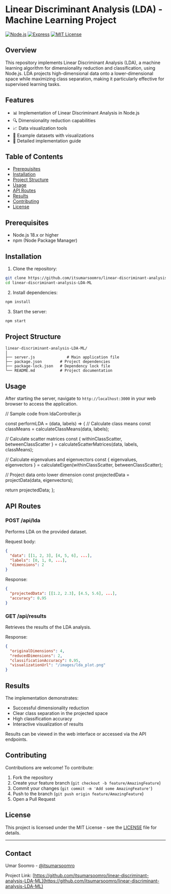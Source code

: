 # Linear Discriminant Analysis (LDA) - Machine Learning Project

[![Node.js](https://img.shields.io/badge/Node.js-18.x-green.svg)](https://nodejs.org/)
[![Express](https://img.shields.io/badge/Express-4.x-blue.svg)](https://expressjs.com/)
[![MIT License](https://img.shields.io/badge/License-MIT-green.svg)](https://choosealicense.com/licenses/mit/)

## Overview

This repository implements Linear Discriminant Analysis (LDA), a machine learning algorithm for dimensionality reduction and classification, using Node.js. LDA projects high-dimensional data onto a lower-dimensional space while maximizing class separation, making it particularly effective for supervised learning tasks.

## Features

- 📊 Implementation of Linear Discriminant Analysis in Node.js
- 🔍 Dimensionality reduction capabilities
- 📈 Data visualization tools
- 🧪 Example datasets with visualizations
- 📝 Detailed implementation guide

## Table of Contents

- [Prerequisites](#prerequisites)
- [Installation](#installation)
- [Project Structure](#project-structure)
- [Usage](#usage)
- [API Routes](#api-routes)
- [Results](#results)
- [Contributing](#contributing)
- [License](#license)

## Prerequisites

- Node.js 18.x or higher
- npm (Node Package Manager)

## Installation

1. Clone the repository:
```bash
git clone https://github.com/itsumarsoomro/linear-discriminant-analysis-LDA-ML.git
cd linear-discriminant-analysis-LDA-ML
```

2. Install dependencies:
```bash
npm install
```

3. Start the server:
```bash
npm start
```

## Project Structure

```
linear-discriminant-analysis-LDA-ML/
│
├── server.js              # Main application file
├── package.json        # Project dependencies
├── package-lock.json   # Dependency lock file
└── README.md           # Project documentation
```

## Usage

After starting the server, navigate to `http://localhost:3000` in your web browser to access the application.

// Sample code from ldaController.js

const performLDA = (data, labels) => {
  // Calculate class means
  const classMeans = calculateClassMeans(data, labels);
  
  // Calculate scatter matrices
  const { withinClassScatter, betweenClassScatter } = calculateScatterMatrices(data, labels, classMeans);
  
  // Calculate eigenvalues and eigenvectors
  const { eigenvalues, eigenvectors } = calculateEigen(withinClassScatter, betweenClassScatter);
  
  // Project data onto lower dimension
  const projectedData = projectData(data, eigenvectors);
  
  return projectedData;
};


## API Routes

### POST /api/lda
Performs LDA on the provided dataset.

Request body:
```json
{
  "data": [[1, 2, 3], [4, 5, 6], ...],
  "labels": [0, 1, 0, ...],
  "dimensions": 2
}
```

Response:
```json
{
  "projectedData": [[1.2, 2.3], [4.5, 5.6], ...],
  "accuracy": 0.95
}
```

### GET /api/results
Retrieves the results of the LDA analysis.

Response:
```json
{
  "originalDimensions": 4,
  "reducedDimensions": 2,
  "classificationAccuracy": 0.95,
  "visualizationUrl": "/images/lda_plot.png"
}
```

## Results

The implementation demonstrates:
- Successful dimensionality reduction
- Clear class separation in the projected space
- High classification accuracy
- Interactive visualization of results

Results can be viewed in the web interface or accessed via the API endpoints.

## Contributing

Contributions are welcome! To contribute:

1. Fork the repository
2. Create your feature branch (`git checkout -b feature/AmazingFeature`)
3. Commit your changes (`git commit -m 'Add some AmazingFeature'`)
4. Push to the branch (`git push origin feature/AmazingFeature`)
5. Open a Pull Request

## License

This project is licensed under the MIT License - see the [LICENSE](LICENSE) file for details.

---

## Contact

Umar Soomro - [@itsumarsoomro](https://github.com/itsumarsoomro)

Project Link: [https://github.com/itsumarsoomro/linear-discriminant-analysis-LDA-ML](https://github.com/itsumarsoomro/linear-discriminant-analysis-LDA-ML)
